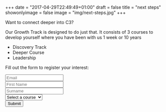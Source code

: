 +++
date = "2017-04-29T22:49:49+01:00"
draft = false
title = "next steps"
showonlyimage = false
image = "img/next-steps.jpg"
+++

Want to connect deeper into C3?
<!--more-->

Our Growth Track is designed to do just that. It consists of 3 courses to develop yourself where you have been with us 1 week or 10 years

* Discovery Track
* Deeper Course
* Leadership

Fill out the form to register your interest:

<form class="form" netlify>
    <div class="form-group">
        <input type="email" class="form-control" id="exampleInputEmail1" placeholder="Email">
    </div>
    <div class="form-group">
        <input type="text" class="form-control" id="exampleInputName" placeholder="First Name">
    </div>
    <div class="form-group">
        <input type="text" class="form-control" id="exampleInputName" placeholder="Surname">
    </div>
    <div class="form-group">
        <select class="form-control">
            <option value="" disabled selected>Select a course</option>
          <option>Discovery Track</option>
          <option>Deeper Course</option>
          <option>Leadership</option>
        </select>
    </div>
    <button type="submit" class="btn btn-default">Submit</button>
</form>

